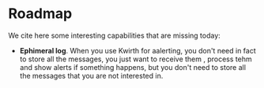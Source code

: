 # Roadmap
We cite here some interesting capabilities that are missing today:

  - **Ephimeral log**. When you use Kwirth for aalerting, you don't need in fact to store all the messages, you just want to receive them , process tehm and show alerts if something happens, but you don't need to store all the messages that you are not interested in.

